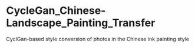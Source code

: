 # CycleGan_Chinese-Landscape_Painting_Transfer
CyclGan-based style conversion of photos in the Chinese ink painting style
